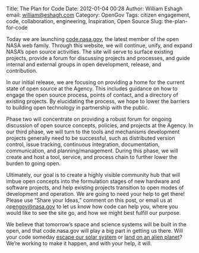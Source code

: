 Title: The Plan for Code
Date: 2012-01-04 00:28
Author: William Eshagh
email: william@eshagh.com
Category: OpenGov
Tags: citizen engagement, code, collaboration, engineering, Inspiration, Open Source
Slug: the-plan-for-code

Today we are launching [code.nasa.gov][], the latest member of the open
NASA web family. Through this website, we will continue, unify, and
expand NASA’s open source activities. The site will serve to surface
existing projects, provide a forum for discussing projects and
processes, and guide internal and external groups in open development,
release, and contribution.

In our initial release, we are focusing on providing a home for the
current state of open source at the Agency. This includes guidance on
how to engage the open source process, points of contact, and a
directory of existing projects. By elucidating the process, we hope to
lower the barriers to building open technology in partnership with the
public.

Phase two will concentrate on providing a robust forum for ongoing
discussion of open source concepts, policies, and projects at the
Agency. In our third phase, we will turn to the tools and mechanisms
development projects generally need to be successful, such as
distributed version control, issue tracking, continuous integration,
documentation, communication, and planning/management. During this
phase, we will create and host a tool, service, and process chain to
further lower the burden to going open.

Ultimately, our goal is to create a highly visible community hub that
will imbue open concepts into the formulation stages of new hardware and
software projects, and help existing projects transition to open modes
of development and operation. We are going to need your help to get
there! Please use “Share your Ideas,” comment on this post, or email us
at op<span style="display: none;">No spam, please.</span>engov@nasa.gov
to let us know how code can help you, where you would like to see the
site go, and how we might best fulfill our purpose.

We believe that tomorrow’s space and science systems will be built in
the open, and that code.nasa.gov will play a big part in getting us
there. Will your code someday [escape our solar system][] or [land on an
alien planet][]? We’re working to make it happen, and with your help, it
will.

  [code.nasa.gov]: http://code.nasa.gov
  [escape our solar system]: http://history.nasa.gov/computers/Ch6-2.html
  [land on an alien planet]: http://history.nasa.gov/computers/Ch5-6.html
